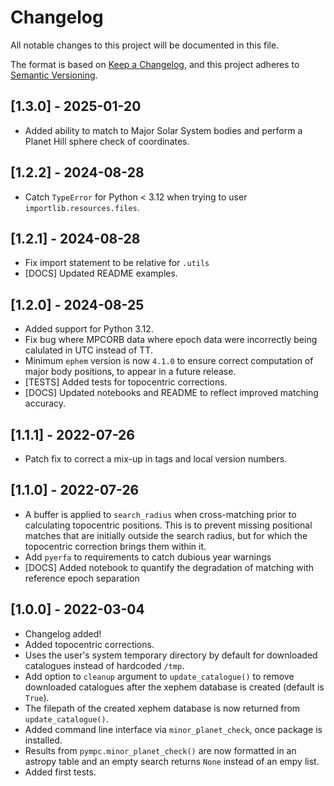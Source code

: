 # Changelog
All notable changes to this project will be documented in this file.

The format is based on [Keep a Changelog](https://keepachangelog.com/en/1.0.0/),
and this project adheres to [Semantic Versioning](https://semver.org/spec/v2.0.0.html).

## [1.3.0] - 2025-01-20
 - Added ability to match to Major Solar System bodies and perform a Planet Hill sphere check of coordinates.

## [1.2.2] - 2024-08-28
 - Catch `TypeError` for Python < 3.12 when trying to user `importlib.resources.files`.

## [1.2.1] - 2024-08-28
 - Fix import statement to be relative for `.utils`
 - [DOCS] Updated README examples.

## [1.2.0] - 2024-08-25
 - Added support for Python 3.12.
 - Fix bug where MPCORB data where epoch data were incorrectly being calulated in UTC instead of TT.
 - Minimum `ephem` version is now `4.1.0` to ensure correct computation of major body positions, to appear
   in a future release.
 - [TESTS] Added tests for topocentric corrections.
 - [DOCS] Updated notebooks and README to reflect improved matching accuracy.


## [1.1.1] - 2022-07-26
 - Patch fix to correct a mix-up in tags and local version numbers.

## [1.1.0] - 2022-07-26
 - A buffer is applied to `search_radius` when cross-matching prior to calculating topocentric positions. This
   is to prevent missing positional matches that are initially outside the search radius, but for which the topocentric
   correction brings them within it.
 - Add `pyerfa` to requirements to catch dubious year warnings
 - [DOCS] Added notebook to quantify the degradation of matching with reference epoch separation 

## [1.0.0] - 2022-03-04

 - Changelog added!
 - Added topocentric corrections.
 - Uses the user's system temporary directory by default for downloaded catalogues
   instead of hardcoded `/tmp`.
 - Add option to `cleanup` argument to `update_catalogue()` to remove downloaded 
   catalogues after the xephem database is created (default is `True`).
 - The filepath of the created xephem database is now returned from `update_catalogue()`.
 - Added command line interface via `minor_planet_check`, once package is installed.
 - Results from `pympc.minor_planet_check()` are now formatted in an astropy table and 
   an empty search returns `None` instead of an empy list.
 - Added first tests.